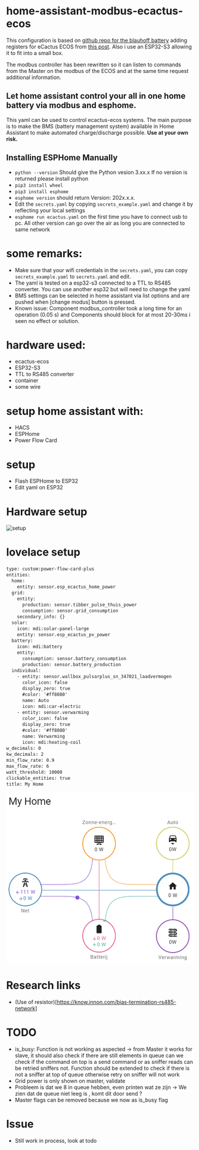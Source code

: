 # home-assistant-modbus-ecactus-ecos

This configuration is based on [github repo for the blauhoff battery](https://github.com/driesk81/home-assistant-modbus-home-battery-blauhoff) adding registers for eCactus ECOS from [this post](https://community.home-assistant.io/t/interface-home-battery-blauhoff-or-ecactus-via-esphome-and-modbus/645345). Also i use an ESP32-S3 allowing it to fit into a small box.

The modbus controller has been rewritten so it can listen to commands from the Master on the modbus of the ECOS and at the same time request additional information.


## Let home assistant control your all in one home battery via modbus and esphome.

This yaml can be used to control ecactus-ecos systems.
The main purpose is to make the BMS (battery management system) available in Home Assistant to make automated charge/discharge possible. 
**Use at your own risk.**

## Installing ESPHome Manually
* ```python --version``` Should give the Python vesion 3.xx.x If no version is returned please install python
* ```pip3 install wheel```
* ```pip3 install esphome```
* ```esphome version``` should return Version: 202x.x.x.
* Edit the `secrets.yaml` by copying `secrets_example.yaml` and change it by reflecting your local settings
* ```esphome run ecactus.yaml``` on the first time you have to connect usb to pc. All other version can go over the air as long you are connected to same network 
 
# some remarks: 
* Make sure that your wifi credentials in the `secrets.yaml`, you can copy `secrets_example.yaml` to `secrets.yaml` and edit.
* The yaml is tested on a esp32-s3 connected to a TTL to RS485 converter. You can use another esp32 but will need to change the yaml
* BMS settings can be selected in home assistant via list options and are pushed when [change modus] button is pressed.
* Known issue:  Component modbus_controller took a long time for an operation (0.05 s) and Components should block for at most 20-30ms i seen no effect or solution.

# hardware used:
   * ecactus-ecos
   * ESP32-S3
   * TTL to RS485 converter
   * container
   * some wire

# setup home assistant with: 
  * HACS
  * ESPHome
  * Power Flow Card

# setup 
  * Flash ESPHome to ESP32
  * Edit yaml on ESP32
 
 # Hardware setup
 
 ![setup](schema.png)

# lovelace setup

```
type: custom:power-flow-card-plus
entities:
  home:
    entity: sensor.esp_ecactus_home_power
  grid:
    entity:
      production: sensor.tibber_pulse_thuis_power
      consumption: sensor.grid_consumption
    secondary_info: {}
  solar:
    icon: mdi:solar-panel-large
    entity: sensor.esp_ecactus_pv_power
  battery:
    icon: mdi:battery
    entity:
      consumption: sensor.battery_consumption
      production: sensor.battery_production
  individual:
    - entity: sensor.wallbox_pulsarplus_sn_347021_laadvermogen
      color_icon: false
      display_zero: true
      #color: '#ff8080'
      name: Auto
      icon: mdi:car-electric
    - entity: sensor.verwarming
      color_icon: false
      display_zero: true
      #color: '#ff8080'
      name: Verwarming
      icon: mdi:heating-coil 
w_decimals: 0
kw_decimals: 2
min_flow_rate: 0.9
max_flow_rate: 6
watt_threshold: 10000
clickable_entities: true
title: My Home
```
 ![flow-card](flow-card-2.png)


# Research links

* (Use of resistor)[https://know.innon.com/bias-termination-rs485-network]

# TODO


* is_busy: Function is not working as aspected -> from Master it works
  for slave, it should also check if there are still elements in queue 
  can we check if the command on top is a send command or as sniffer
  reads can be retried sniffers not.
  Function should be extended to check if there is not a sniffer at top of queue otherwise retry on sniffer will not work
* Grid power is only shown on master, validate
* Probleem is dat we 8 in queue hebben, even printen wat ze zijn -> We zien dat de queue niet leeg is , komt dit door send ?
* Master flags can be removed because we now as is_busy flag

# Issue

* Still work in process, look at todo